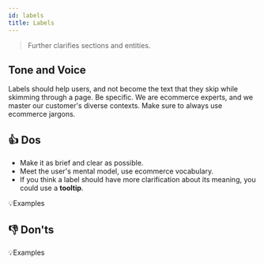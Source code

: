 ```yaml
---
id: labels
title: Labels
---
```


> Further clarifies sections and entities.

## Tone and Voice

Labels should help users, and not become the text that they skip while skimming through a page. Be specific. We are ecommerce experts, and we master our customer's diverse contexts. Make sure to always use ecommerce jargons. 



## 👍 Dos

- Make it as brief and clear as possible.
- Meet the user's mental model, use ecommerce vocabulary.
- If you think a label should have more clarification about its meaning, you could use a **tooltip**.

💡Examples


## 👎 Don'ts


💡Examples
